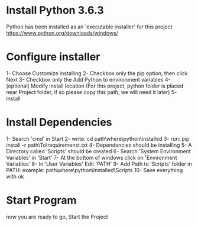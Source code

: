# Install Python 3.6.3
Python has been installed as an 'executable installer' for this project
https://www.python.org/downloads/windows/

# Configure installer
  1- Choose Customize installing
  2- Checkbox only the pip option, then click Next
  3- Checkbox only the Add Python to environment variables
  4- (optional) Modify install location (For this project, python folder is
      placed near Project folder, if so please copy this path, we will need it later)
  5- install

# Install Dependencies
  1- Search 'cmd' in Start
  2- write:
    cd path\where\python\installed
  3- run:
    pip install -r path\To\requiremenst.txt
  4- Dependencies should be installing
  5- A Directory called 'Scripts' should be created
  6- Search 'System Environment Variables' in 'Start'
  7- At the bottom of windows click on 'Environment Variables'
  8- In 'User Variables' Edit 'PATH'
  9- Add Path to 'Scripts' folder in PATH:
    example:  path\where\python\installed\Scripts
  10- Save everything with ok

# Start Program
  now you are ready to go, Start the Project
